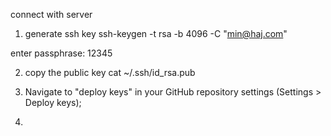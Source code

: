 connect with server

1. generate ssh key
ssh-keygen -t rsa -b 4096 -C "min@haj.com"

enter passphrase: 12345 

2. copy the public key 
cat ~/.ssh/id_rsa.pub

3. Navigate to "deploy keys" in your GitHub repository settings (Settings > Deploy keys);

4. 
